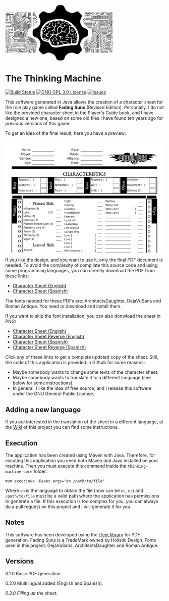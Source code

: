 <img src="./images/ThinkingMachine_logo.png" width="340" alt="The Thinking Machine" align="middle"> 

# The Thinking Machine

[![Build Status](https://travis-ci.org/jorgehortelano/TheThinkingMachine.svg?branch=master)](https://travis-ci.org/jorgehortelano/TheThinkingMachine)
[![GNU GPL 3.0 License](https://img.shields.io/badge/license-GNU_GPL_3.0-brightgreen.svg)](https://github.com/jorgehortelano/TheThinkingMachine/blob/master/license/gnugpl/license.txt)
[![Issues](https://img.shields.io/github/issues/jorgehortelano/TheThinkingMachine.svg)](https://github.com/jorgehortelano/TheThinkingMachine/issues)

This software generated in Java allows the creation of a character sheet for the role play game called **Fading Suns** (Revised Edition). Personally, I do not like the provided character sheet in the Player's Guide book, and I have designed a new one, based on some old files I have found ten years ago for previous versions of this game.

To get an idea of the final result, here you have a preview: 

<img src="./images/englishSheetPreview.png" width="600" alt="Fading Suns Character Sheet" align="middle"> 


If you like the design, and you want to use it, only the final PDF document is needed. To avoid the complexity of compilate this source code and using some programming languages, you can directly download the PDF from these links:
- [Character Sheet (English)](https://github.com/jorgehortelano/TheThinkingMachine/blob/master/sheets/FadingSuns_EN.pdf)
- [Character Sheet (Spanish)](https://github.com/jorgehortelano/TheThinkingMachine/blob/master/sheets/FadingSuns_ES.pdf)

The fonts needed for these PDFs are: ArchitectsDaughter, DejaVuSans and Roman Antique. You need to download and install them.

If you want to skip the font installation, you can also donwload the sheet in PNG:
- [Character Sheet (English)](https://github.com/jorgehortelano/TheThinkingMachine/blob/master/sheets/FadingSuns_EN-0.png)
- [Character Sheet Reverse (English)](https://github.com/jorgehortelano/TheThinkingMachine/blob/master/sheets/FadingSuns_EN-1.png)
- [Character Sheet (Spanish)](https://github.com/jorgehortelano/TheThinkingMachine/blob/master/sheets/FadingSuns_ES-0.png)
- [Character Sheet Reverse (Spanish)](https://github.com/jorgehortelano/TheThinkingMachine/blob/master/sheets/FadingSuns_ES-1.png)

Click any of these links to get a complete updated copy of the sheet. Still, the code of this application is provided in Github for some reasons:
* Maybe somebody wants to change some texts of the character sheet.
* Maybe somebody wants to translate it to a different language (see below for some instructions).
* In general, I like the idea of free source, and I release this software under the GNU General Public License. 

## Adding a new language
If you are interested in the translation of the sheet in a different language, at the [Wiki](https://github.com/jorgehortelano/TheThinkingMachine/wiki/Adding-a-new-Language) of this project you can find some instructions. 

## Execution
The application has been created using Maven with Java. Therefore, for excuting this application you need both Maven and Java installed on your machine. Then you must execute this command inside the `thinking-machine-core` folder: 

```
mvn exec:java -Dexec.args="en /path/to/file"
```
Where `en` is the language to obtain the file (now can be `en`, `es`) and `/path/to/file` must be a valid path where the application has permissions to generate a file. If this execution is too complex for you, you can always do a pull request on this project and I will generate it for you. 

## Notes
This software has been developed using the [iText library](http://itextpdf.com/) for PDF generation. 
Fading Suns is a TradeMark owned by Holistic Design. 
Fonts used in this project: DejaVuSans, ArchitectsDaughter and Roman Antique. 

## Versions

0.1.0 Basic PDF generation

0.2.0 Multilingual added (English and Spanish).

*0.3.0 Filling up the sheet.*
